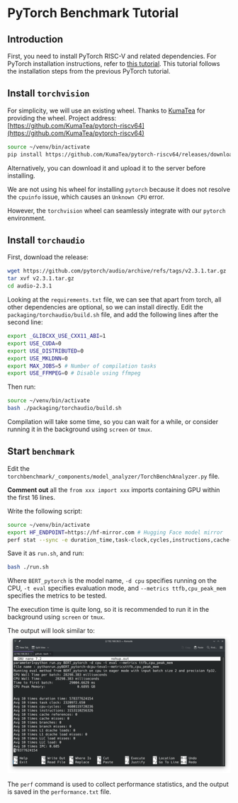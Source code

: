 # PyTorch Benchmark Tutorial

## Introduction

First, you need to install PyTorch RISC-V and related dependencies. For PyTorch installation instructions, refer to [this tutorial](./tutorial-oe-en.md). This tutorial follows the installation steps from the previous PyTorch tutorial.

## Install `torchvision`

For simplicity, we will use an existing wheel. Thanks to [KumaTea](https://github.com/KumaTea) for providing the wheel. Project address: [https://github.com/KumaTea/pytorch-riscv64](https://github.com/KumaTea/pytorch-riscv64)

```bash
source ~/venv/bin/activate
pip install https://github.com/KumaTea/pytorch-riscv64/releases/download/2.1/torchvision-0.16.1-cp311-cp311-linux_riscv64.whl
```

Alternatively, you can download it and upload it to the server before installing.

We are not using his wheel for installing `pytorch` because it does not resolve the `cpuinfo` issue, which causes an `Unknown CPU` error.

However, the `torchvision` wheel can seamlessly integrate with our `pytorch` environment.

## Install `torchaudio`

First, download the release:

```bash
wget https://github.com/pytorch/audio/archive/refs/tags/v2.3.1.tar.gz
tar xvf v2.3.1.tar.gz
cd audio-2.3.1
```

Looking at the `requirements.txt` file, we can see that apart from torch, all other dependencies are optional, so we can install directly.
Edit the `packaging/torchaudio/build.sh` file, and add the following lines after the second line:

```bash
export _GLIBCXX_USE_CXX11_ABI=1 
export USE_CUDA=0
export USE_DISTRIBUTED=0
export USE_MKLDNN=0
export MAX_JOBS=5 # Number of compilation tasks
export USE_FFMPEG=0 # Disable using ffmpeg
```

Then run:

```bash
source ~/venv/bin/activate
bash ./packaging/torchaudio/build.sh
```

Compilation will take some time, so you can wait for a while, or consider running it in the background using `screen` or `tmux`.

## Start `benchmark`

Edit the `torchbenchmark/_components/model_analyzer/TorchBenchAnalyzer.py` file.

**Comment out** all the `from xxx import xxx` imports containing GPU within the first 16 lines.

Write the following script:

```bash
source ~/venv/bin/activate
export HF_ENDPOINT=https://hf-mirror.com # Hugging Face model mirror
perf stat --sync -e duration_time,task-clock,cycles,instructions,cache-references,cache-misses,branches,branch-misses,L1-dcache-loads,L1-dcache-load-misses,LLC-load-misses,LLC-loads -r 1 -o performance.txt "python run.py BERT_pytorch -d cpu -t eval --metrics ttfb,cpu_peak_mem"
```

Save it as `run.sh`, and run:

```bash
bash ./run.sh
```

Where `BERT_pytorch` is the model name, `-d cpu` specifies running on the CPU, `-t eval` specifies evaluation mode, and `--metrics ttfb,cpu_peak_mem` specifies the metrics to be tested.

The execution time is quite long, so it is recommended to run it in the background using `screen` or `tmux`.

The output will look similar to:
![alt text](images/huvilvuy.png)

The `perf` command is used to collect performance statistics, and the output is saved in the `performance.txt` file.
